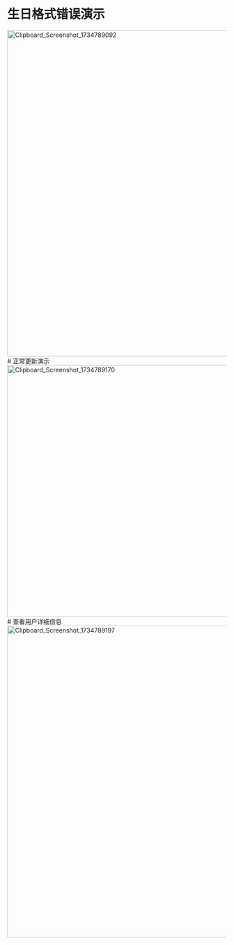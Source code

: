 # 生日格式错误演示
<img width="750" alt="Clipboard_Screenshot_1734789092" src="https://github.com/user-attachments/assets/a94fafde-7edd-4981-a0d9-155fc804077e" />
# 正常更新演示
<img width="579" alt="Clipboard_Screenshot_1734789170" src="https://github.com/user-attachments/assets/95730419-1a24-45b5-9c97-39eae60bf885" />
# 查看用户详细信息
<img width="717" alt="Clipboard_Screenshot_1734789197" src="https://github.com/user-attachments/assets/c351b775-91e6-44be-9330-edb8d91eb965" />
